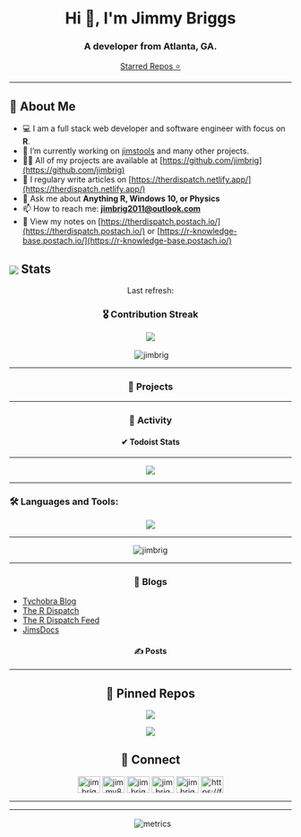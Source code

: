 
<h1 align="center">Hi 👋, I'm Jimmy Briggs</h1>
<h3 align="center">A developer from Atlanta, GA.</h3>

<p align="center"><a href="https://jimbrig.github.io/awesome-stars/">Starred Repos ⭐</a></p>

***

## 🧬 About Me
- 💻 I am a full stack web developer and software engineer with focus on **R**.
- 🔭 I’m currently working on [jimstools](https://github.com/jimstools) and many other projects.
- 👨‍💻 All of my projects are available at [https://github.com/jimbrig](https://github.com/jimbrig)
- 📝 I regulary write articles on [https://therdispatch.netlify.app/](https://therdispatch.netlify.app/)
- 💬 Ask me about **Anything R, Windows 10, or Physics**
- 📫 How to reach me: **<jimbrig2011@outlook.com>**
- 📄 View my notes on [https://therdispatch.postach.io/](https://therdispatch.postach.io/) or [https://r-knowledge-base.postach.io/](https://r-knowledge-base.postach.io/)


## <img align="center" src="https://img.icons8.com/ios-filled/50/000000/github.png"/> Stats

<p align="center">
  Last refresh: 
  <b><!--TIMESTAMP--></b>
</p>

<h3  align="center">🎖 Contribution Streak</h3>

<p align="center">
  <a href="https://gh-contribution-stats.herokuapp.com/?user=jimbrig">
    <img src="https://gh-contribution-stats.herokuapp.com/?user=jimbrig&theme=dark"/>
  </a> 
</p>

<p align="center">&nbsp;<img align="center" src="https://github-readme-stats.vercel.app/api?username=jimbrig&count_private=true&show_icons=true&include_all_commits=true&title_color=fff&icon_color=79ff97&text_color=9f9f9f&bg_color=151515" alt="jimbrig" /></p>

***

<h3 align="center">🏁 Projects</h3>

<!-- START OF PROFILE STACK, DO NOT REMOVE -->

<!-- END OF PROFILE STACK, DO NOT REMOVE -->

***

<h3  align="center">💼 Activity</h3>

<p align="center">
<!--GITHUB_ACTIVITY:{"rows": 5}-->
</p>

<h4  align="center">✔ Todoist Stats</h3>

<!-- TODO-IST:START -->

<!-- TODO-IST:END -->

***

<p align="center">
  <a href="https://metrics.lecoq.io/">
    <img src="https://metrics.lecoq.io/jimbrig?base.repositories=0&languages=1&followup=1&isocalendar=1&gists=1"/>
  </a> 
</p>

***

### 🛠 Languages and Tools:


<!-- badges: start -->
<p align="center">
 <a href="https://stackshare.io/jimbrig2011/r-development">
   <img src="http://img.shields.io/badge/tech-stack-0690fa.svg?style=flat"/>
 </a>
</p>
<!-- badges: end -->

***

<p align="center"><img src="https://github-readme-stats.vercel.app/api/top-langs?username=jimbrig&show_icons=true&locale=en&hide=html" alt="jimbrig" /></p>

***

<h3 align="center">📃 Blogs</h3>

<!--FEED:{"rows": 5, "select": ["feed"], "raw": true, "title": true }-->

- [Tychobra Blog](https://tychobra.com/posts/)
- [The R Dispatch](https://therdispatch.jimbrig.com/)
- [The R Dispatch Feed](https://feedly.com/i/subscription/feed%2Fhttps%3A%2F%2Ffeedly.com%2Ff%2FqOVW62nvaI7U3Fp6BLtRqKnY)
- [JimsDocs](https://jimbrig.github.io/jimsdocs/)

<h4 align="center">✍ Posts</h4>

<!-- BLOG-POST-LIST:START -->

<!--FEED:{"rows": 5, "select": ["feed"], "raw": true, "title": true }-->

<!-- BLOG-POST-LIST:END -->

***

<h2 align="center">📌 Pinned Repos</h2>

<p align="center">
 <a href="https://github.com/tychobra/polished">
   <img src="https://github-readme-stats.vercel.app/api/pin/?username=tychobra&repo=polished">
 </a>
</p>

<p align="center">
 <a href="https://github.com/tychobra/polished">
   <img src="https://github-readme-stats.vercel.app/api/pin/?username=jimbrig&repo=jimstools">
 </a>
</p>

<h2 align="center">📢 Connect</h2>

<p align="center">
<a href="https://dev.to/jimbrig" target="blank"><img align="center" src="https://cdn.jsdelivr.net/npm/simple-icons@3.0.1/icons/dev-dot-to.svg" alt="jimbrig" height="30" width="40" /></a>
<a href="https://twitter.com/jimmy82929796" target="blank"><img align="center" src="https://cdn.jsdelivr.net/npm/simple-icons@3.0.1/icons/twitter.svg" alt="jimmy82929796" height="30" width="40" /></a>
<a href="https://linkedin.com/in/jimbrig" target="blank"><img align="center" src="https://cdn.jsdelivr.net/npm/simple-icons@3.0.1/icons/linkedin.svg" alt="jimbrig" height="30" width="40" /></a>
<a href="https://stackoverflow.com/users/jimbrig" target="blank"><img align="center" src="https://cdn.jsdelivr.net/npm/simple-icons@3.0.1/icons/stackoverflow.svg" alt="jimbrig" height="30" width="40" /></a>
<a href="https://medium.com/jimbrig" target="blank"><img align="center" src="https://cdn.jsdelivr.net/npm/simple-icons@3.0.1/icons/medium.svg" alt="jimbrig" height="30" width="40" /></a>
<a href="/https://feedly.com/i/subscription/feed%2fhttps%3a%2f%2ffeedly.com%2ff%2fqovw62nvai7u3fp6bltrqkny" target="blank"><img align="center" src="https://cdn.jsdelivr.net/npm/simple-icons@3.0.1/icons/rss.svg" alt="https://feedly.com/i/subscription/feed%2fhttps%3a%2f%2ffeedly.com%2ff%2fqovw62nvai7u3fp6bltrqkny" height="30" width="40" /></a>
</p>

***
***

<p align="center">&nbsp;
  <img align="center" src="https://metrics.lecoq.io/jimbrig?template=classic&repositories=1000&repositories.forks=true&repositories.affiliations=&isocalendar=1&languages=1&introduction=1&stars=1&people=1&gists=1&followup=1&lines=1&projects=1&activity=1&achievements=1&pagespeed=1&stackoverflow=1&posts=1&rss=1&isocalendar.duration=full-year&languages.colors=github&languages.threshold=0%25&introduction.title=true&stars.limit=4&people.limit=28&people.size=15&people.types=followers&people.thanks=merlinoa&people.identicons=false&people.shuffle=true&projects.limit=4&projects.descriptions=true&activity.limit=5&activity.days=14&activity.filter=all&activity.visibility=all&activity.timestamps=false&achievements.threshold=C&achievements.secrets=true&achievements.limit=0&pagespeed.url=https%3A%2F%2Ftherdispatch.com&pagespeed.detailed=true&pagespeed.screenshot=true&stackoverflow.user=0&stackoverflow.sections=answers-top%2C%20questions-recent&stackoverflow.limit=2&stackoverflow.lines=4&posts.source=dev.to&posts.descriptions=false&posts.covers=false&posts.limit=4&posts.user=.user.login&rss.source=https%3A%2F%2Ffeedly.com%2Fi%2Fsubscription%2Ffeed%252Fhttps%253A%252F%252Ffeedly.com%252Ff%252FqOVW62nvaI7U3Fp6BLtRqKnY&rss.limit=4&config.timezone=America%2FNew_York&config.twemoji=true" alt="metrics" />
</p>
